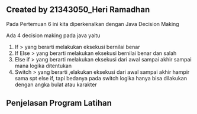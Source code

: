 ## Created by 21343050_Heri Ramadhan
  Pada Pertemuan 6 ini kita diperkenalkan dengan Java Decision Making
  
Ada 4 decision making pada java yaitu
1. If > yang berarti melakukan eksekusi bernilai benar
2. If Else > yang berarti melakukan eksekusi bernilai benar dan salah
3. Else if > yang berarti melakukan eksekusi dari awal sampai akhir sampai mana logika ditentukan
4. Switch > yang berarti ,elakukan eksekusi dari awal sampai akhir hampir sama spt else if, tapi bedanya pada switch logika hanya bisa dilakukan dengan angka bulat atau karakter

## Penjelasan Program Latihan
